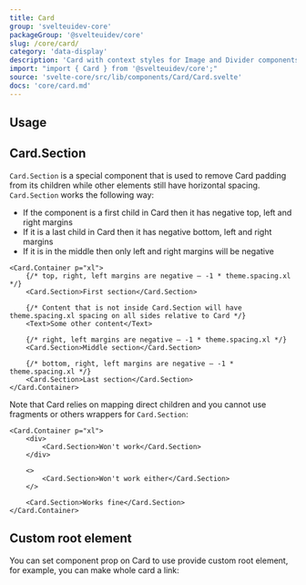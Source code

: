```yaml
---
title: Card
group: 'svelteuidev-core'
packageGroup: '@svelteuidev/core'
slug: /core/card/
category: 'data-display'
description: 'Card with context styles for Image and Divider components'
import: "import { Card } from '@svelteuidev/core';"
source: 'svelte-core/src/lib/components/Card/Card.svelte'
docs: 'core/card.md'
---
```


<script>
    import { Demo, CardDemos } from '@svelteuidev/demos';
    import { Heading } from 'components';
</script>

<Heading />

## Usage

<Demo demo={CardDemos.usage} />

## Card.Section

`Card.Section` is a special component that is used to remove Card padding from its children while other elements still have horizontal spacing.` Card.Section` works the following way:

* If the component is a first child in Card then it has negative top, left and right margins
* If it is a last child in Card then it has negative bottom, left and right margins
* If it is in the middle then only left and right margins will be negative

```svelte
<Card.Container p="xl">
    {/* top, right, left margins are negative – -1 * theme.spacing.xl */}
    <Card.Section>First section</Card.Section>

    {/* Content that is not inside Card.Section will have theme.spacing.xl spacing on all sides relative to Card */}
    <Text>Some other content</Text>

    {/* right, left margins are negative – -1 * theme.spacing.xl */}
    <Card.Section>Middle section</Card.Section>

    {/* bottom, right, left margins are negative – -1 * theme.spacing.xl */}
    <Card.Section>Last section</Card.Section>
</Card.Container>
```

Note that Card relies on mapping direct children and you cannot use fragments or others wrappers for `Card.Section`:

```svelte
<Card.Container p="xl">
    <div>
        <Card.Section>Won't work</Card.Section>
    </div>

    <>
        <Card.Section>Won't work either</Card.Section>
    </>

    <Card.Section>Works fine</Card.Section>
</Card.Container>
```

## Custom root element

You can set component prop on Card to use provide custom root element, for example, you can make whole card a link:

<Demo demo={CardDemos.link} />
